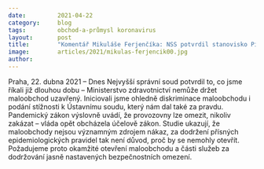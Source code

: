 ```yaml
---
date:         2021-04-22
category:     blog
tags:         obchod-a-průmysl koronavirus
layout:       post
title:        "Komentář Mikuláše Ferjenčíka: NSS potvrdil stanovisko Pirátů, že uzavření maloobchodů je protizákonné"
image:        articles/2021/mikulas-ferjencik00.jpg
author:       
---
```


 

Praha, 22. dubna 2021 – Dnes Nejvyšší správní soud potvrdil to, co jsme říkali již dlouhou dobu – Ministerstvo zdravotnictví nemůže držet maloobchod uzavřený. Iniciovali jsme ohledně diskriminace maloobchodu i podání stížnosti k Ústavnímu soudu, který nám dal také za pravdu. Pandemický zákon výslovně uvádí, že provozovny lze omezit, nikoliv zakázat – vláda opět obcházela účelově zákon. Studie ukazují, že maloobchody nejsou významným zdrojem nákaz, za dodržení přísných epidemiologických pravidel tak není důvod, proč by se nemohly otevřít. Požadujeme proto okamžité otevření maloobchodu a části služeb za dodržování jasně nastavených bezpečnostních omezení.
